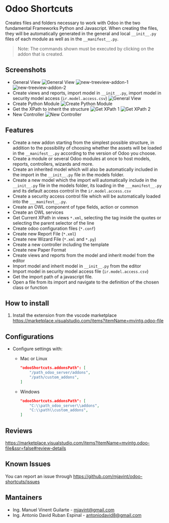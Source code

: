 # Odoo Shortcuts

Creates files and folders necessary to work with Odoo in the two fundamental Frameworks Python and Javascript. When creating the files, they will be automatically generated in the general and local `__init__.py` files of each module as well as in the `__manifest__.py`.

> Note: The commands shown must be executed by clicking on the addon that is created.

## Screenshots

* General View
  ![General View](https://github.com/mjavint/odoo-shortcuts/blob/main/general.png?raw=true)
  ![new-treeview-addon-1](https://github.com/mjavint/odoo-shortcuts/blob/main/new-treeview-addon-1.png?raw=true)
  ![new-treeview-addon-2](https://github.com/mjavint/odoo-shortcuts/blob/main/new-treeview-addon-2.png?raw=true)
* Create views and reports, import model in `__init__.py`, import model in security model access (`ir.model.access.csv`)
  ![General View](https://github.com/mjavint/odoo-shortcuts/blob/main/code-lens.png?raw=true)
* Create Python Module
  ![Create Python Module](https://github.com/mjavint/odoo-shortcuts/blob/main/model.png?raw=true)
* Get the XPath to inherit the structure
  ![Get XPath 1](https://github.com/mjavint/odoo-shortcuts/blob/main/get-XPath-1.png?raw=true)
  ![Get XPath 2](https://github.com/mjavint/odoo-shortcuts/blob/main/get-XPath-2.png?raw=true)
* New Controller
  ![New Controller](https://github.com/mjavint/odoo-shortcuts/blob/main/controllers.png?raw=true)

## Features

* Create a new addon starting from the simplest possible structure, in addition to the possibility of choosing whether the assets will be loaded in the `__manifest__.py` according to the version of Odoo you choose.
* Create a module or several Odoo modules at once to host models, reports, controllers, wizards and more.
* Create an inherited model which will also be automatically included in the import in the `__init__.py` file in the models folder.
* Create a new model which the import will automatically include in the `__init__.py` file in the models folder, its loading in the `___manifest__.py` and its default access control in the `ir.model.access.csv`
* Create a security access control file which will be automatically loaded into the `___manifest__.py`.
* Create an OWL component of type fields, action or common
* Create an OWL services
* Get Current XPath in views `*.xml`, selecting the tag inside the quotes or selecting the parent selector of the line
* Create odoo configuration files (`*.conf`)
* Create new Report File (`*.xml`)
* Create new Wizard File (`*.xml` and `*.py`)
* Create a new controller including the template
* Create new Paper Format
* Create views and reports from the model and inherit model from the editor
* Import model and inherit model in `__init__.py` from the editor
* Import model in security model access file (`ir.model.access.csv`)
* Get the import path of a javascript file.
* Open a file from its import and navigate to the definition of the chosen class or function

## How to install

1. Install the extension from the vscode marketplace <https://marketplace.visualstudio.com/items?itemName=mvintg.odoo-file>

## Configurations

* Configure settings with:

   * Mac or Linux
        ```json
        "odooShortcuts.addonsPath": [
            "/path_odoo_server/addons",
            "/path/custom_addons",
        ]
        ```
   * Windows
        ```json
        "odooShortcuts.addonsPath": [
            "C:\\path_odoo_server\\addons",
            "C:\\path\\custom_addons",
        ]
        ```

## Reviews

<https://marketplace.visualstudio.com/items?itemName=mvintg.odoo-file&ssr=false#review-details>

## Known Issues

You can report an issue through <https://github.com/mjavint/odoo-shortcuts/issues>

## Mantainers

- Ing. Manuel Vinent Guilarte - mjavint@gmail.com
- Ing. Antonio David Ruban Espinal - antoniodavid8@gmail.com
